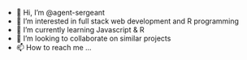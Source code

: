 - 👋 Hi, I’m @agent-sergeant
- 👀 I’m interested in full stack web development and R programming 
- 🌱 I’m currently learning Javascript & R
- 💞️ I’m looking to collaborate on similar projects
- 📫 How to reach me ...

<!---
agent-sergeant/agent-sergeant is a ✨ special ✨ repository because its `README.md` (this file) appears on your GitHub profile.
You can click the Preview link to take a look at your changes.
--->
